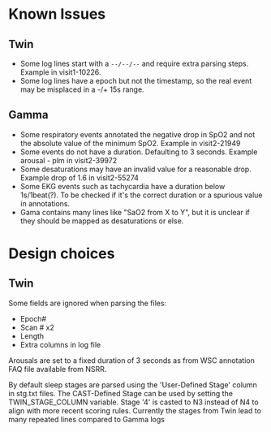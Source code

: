 # Known Issues

## Twin
* Some log lines start with a `--/--/--` and require extra parsing steps. Example in visit1-10226.
* Some log lines have a epoch but not the timestamp, so the real event may be misplaced in a -/+ 15s range.

## Gamma
* Some respiratory events annotated the negative drop in SpO2 and not the absolute value of the minimum SpO2. Example in visit2-21949
* Some events do not have a duration. Defaulting to 3 seconds. Example arousal - plm in visit2-39972
* Some desaturations may have an invalid value for a reasonable drop. Example drop of 1.6 in visit2-55274
* Some EKG events such as tachycardia have a duration below 1s/1beat(?). To be checked if it's the correct duration or a spurious value in annotations.
* Gama contains many lines like "SaO2 from X to Y", but it is unclear if they should be mapped as desaturations or else.

# Design choices

## Twin
Some fields are ignored when parsing the files:
* Epoch#
* Scan # x2
* Length
* Extra columns in log file

Arousals are set to a fixed duration of 3 seconds as from WSC annotation FAQ file available from NSRR.

By default sleep stages are parsed using the 'User-Defined Stage' column in stg.txt files. The CAST-Defined Stage can be used by setting the TWIN_STAGE_COLUMN variable.
Stage '4' is casted to N3 instead of N4 to align with more recent scoring rules.
Currently the stages from Twin lead to many repeated lines compared to Gamma logs